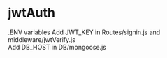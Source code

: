 # jwtAuth
.ENV variables
Add JWT_KEY in Routes/signin.js and middleware/jwtVerify.js
<br>
Add DB_HOST in DB/mongoose.js
